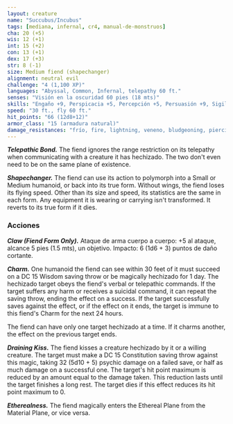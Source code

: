 ```yaml
---
layout: creature
name: "Succubus/Incubus"
tags: [mediana, infernal, cr4, manual-de-monstruos]
cha: 20 (+5)
wis: 12 (+1)
int: 15 (+2)
con: 13 (+1)
dex: 17 (+3)
str: 8 (-1)
size: Medium fiend (shapechanger)
alignment: neutral evil
challenge: "4 (1,100 XP)"
languages: "Abyssal, Common, Infernal, telepathy 60 ft."
senses: "Visión en la oscuridad 60 pies (18 mts)"
skills: "Engaño +9, Perspicacia +5, Percepción +5, Persuasión +9, Sigilo +7"
speed: "30 ft., fly 60 ft."
hit_points: "66 (12d8+12)"
armor_class: "15 (armadura natural)"
damage_resistances: "frío, fire, lightning, veneno, bludgeoning, piercing, and slashing from nonmagical weapons"
---
```


***Telepathic Bond.*** The fiend ignores the range restriction on its telepathy when communicating with a creature it has hechizado. The two don't even need to be on the same plane of existence.

***Shapechanger.*** The fiend can use its action to polymorph into a Small or Medium humanoid, or back into its true form. Without wings, the fiend loses its flying speed. Other than its size and speed, its statistics are the same in each form. Any equipment it is wearing or carrying isn't transformed. It reverts to its true form if it dies.

### Acciones

***Claw (Fiend Form Only).*** Ataque de arma cuerpo a cuerpo: +5 al ataque, alcance 5 pies (1.5 mts), un objetivo. Impacto: 6 (1d6 + 3) puntos de daño cortante.

***Charm.*** One humanoid the fiend can see within 30 feet of it must succeed on a DC 15 Wisdom saving throw or be magically hechizado for 1 day. The hechizado target obeys the fiend's verbal or telepathic commands. If the target suffers any harm or receives a suicidal command, it can repeat the saving throw, ending the effect on a success. If the target successfully saves against the effect, or if the effect on it ends, the target is immune to this fiend's Charm for the next 24 hours.

The fiend can have only one target hechizado at a time. If it charms another, the effect on the previous target ends.

***Draining Kiss.*** The fiend kisses a creature hechizado by it or a willing creature. The target must make a DC 15 Constitution saving throw against this magic, taking 32 (5d10 + 5) psychic damage on a failed save, or half as much damage on a successful one. The target's hit point maximum is reduced by an amount equal to the damage taken. This reduction lasts until the target finishes a long rest. The target dies if this effect reduces its hit point maximum to 0.

***Etherealness.*** The fiend magically enters the Ethereal Plane from the Material Plane, or vice versa.